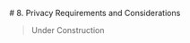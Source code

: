 <a name="sec8"></a>

#<a name="privacy-section-header"></a> 8. Privacy Requirements and Considerations

>Under Construction
